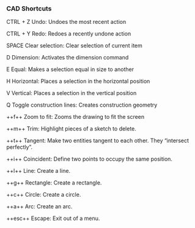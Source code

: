 ### CAD Shortcuts

CTRL + Z
Undo: Undoes the most recent action 

CTRL + Y
Redo: Redoes a recently undone action 

SPACE
Clear selection: Clear selection of current item 

D
Dimension: Activates the dimension command

E
Equal: Makes a selection equal in size to another

H
Horizontal: Places a selection in the horizontal position 

V
Vertical: Places a selection in the vertical position

Q
Toggle construction lines: Creates construction geometry

++f++
Zoom to fit: Zooms the drawing to fit the screen 

++m++
Trim: Highlight pieces of a sketch to delete.

++t++
Tangent: Make two entities tangent to each other. They “intersect perfectly”.

++i++
Coincident: Define two points to occupy the same position.

++l++
Line: Create a line.

++g++
Rectangle: Create a rectangle.

++c++
Circle: Create a circle.

++a++
Arc: Create an arc.

++esc++
Escape: Exit out of a menu.
